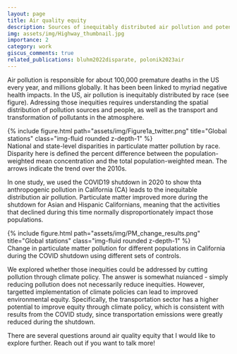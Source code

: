 ```yaml
---
layout: page
title: Air quality equity
description: Sources of inequitably distributed air pollution and potential solutions
img: assets/img/Highway_thumbnail.jpg
importance: 2
category: work
giscus_comments: true
related_publications: bluhm2022disparate, polonik2023air
---
```


Air pollution is responsible for about 100,000 premature deaths in the US every year, and millions globally. It has been been linked to myriad negative health impacts. In the US, air pollution is inequitably distributed by race (see figure). Adressing those inequities requires understanding the spatial distribution of pollution sources and people, as well as the transport and transformation of pollutants in the atmosphere.

<div class="row justify-content-sm-center">
    <div class="col-sm-10 mt-3 mt-md-0">
        {% include figure.html path="assets/img/Figure1a_twitter.png" title="Global stations" class="img-fluid rounded z-depth-1" %}
    </div>
</div>
<div class="caption">
    National and state-level disparities in particulate matter pollution by race. Disparity here is defined the percent difference between the population-weighted mean concentration and the total population-weighted mean. The arrows indicate the trend over the 2010s. 
</div>

In one study, we used the COVID19 shutdown in 2020 to show thta anthropogenic pollution in California (CA) leads to the inequitable distribution air pollution. Particulate matter improved more during the shutdown for Asian and Hispanic Californians, meaning that the activities that declined during this time normally disproportionately impact those populations. 

<div class="row justify-content-sm-center">
    <div class="col-sm-8 mt-3 mt-md-0">
        {% include figure.html path="assets/img/PM_change_results.png" title="Global stations" class="img-fluid rounded z-depth-1" %}
    </div>
</div>
<div class="caption">
    Change in particulate matter pollution for different populations in California during the COVID shutdown using different sets of controls.
</div>

We explored whether those inequities could be addressed by cutting pollution through climate policy. The answer is somewhat nuianced - simply reducing pollution does not necessarily reduce inequities. However, targetted implementation of climate policies can lead to improved environmental equity. Specifically, the transportation sector has a higher potential to improve equity through climate policy, which is consistent with results from the COVID study, since transportation emissions were greatly reduced during the shutdown.

There are several questions around air quality equity that I would like to explore further. Reach out if you want to talk more!
